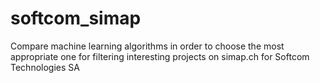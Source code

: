 # softcom_simap
Compare machine learning algorithms in order to choose the most appropriate one for filtering interesting projects on simap.ch for Softcom Technologies SA
